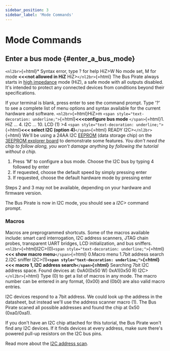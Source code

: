 ```yaml
---
sidebar_position: 3
sidebar_label: 'Mode Commands'
---
```


# Mode Commands

## Enter a bus mode {#enter_a_bus_mode}

`<nl2br>`{=html}\* Syntax error, type ? for help HiZ\>W No mode set, M
for mode **\<\<\<not allowed in HiZ** HiZ\>`</nl2br>`{=html} The Bus
Pirate always starts in [high
impedance](http://en.wikipedia.org/wiki/High_impedance) mode (HiZ), a
safe mode with all outputs disabled. It's intended to protect any
connected devices from conditions beyond their specifications.

If your terminal is blank, press enter to see the command prompt. Type
\'?\' to see a complete list of menu options and syntax available for
the current hardware and software. `<nl2br>`{=html}HiZ\>m
`<span style="text-decoration: underline;">`{=html}**\<\<\<configure bus
mode** `</span>`{=html}1. HiZ \... 4. I2C \... 10. LCD (1) \>4
`<span style="text-decoration: underline;">`{=html}**\<\<\< select I2C
(option 4)**`</span>`{=html} READY I2C\>`</nl2br>`{=html} We\'ll be
using a 24AA I2C [EEPROM](http://en.wikipedia.org/wiki/EEPROM) (data
storage chip) on the [3EEPROM explorer
board](3EEPROM_explorer_board "wikilink") to demonstrate some features.
*You don\'t need the chip to follow along, you won\'t damage anything by
following the tutorial without a chip.*

1.  Press \'M\' to configure a bus mode. Choose the I2C bus by typing 4
    followed by enter
2.  If requested, choose the default speed by simply pressing enter
3.  If requested, choose the default hardware mode by pressing enter

Steps 2 and 3 may not be available, depending on your hardware and
firmware version.

The Bus Pirate is now in I2C mode, you should see a *I2C\>* command
prompt.

### Macros

Macros are preprogrammed shortcuts. Some of the macros available
include: smart card interrogation, I2C address scanners, JTAG chain
probes, transparent UART bridges, LCD initialization, and bus sniffers.
`<nl2br>`{=html}I2C\>(0)`<span style="text-decoration: underline;">`{=html}**\<\<\<
show macro menu**`</span>`{=html} 0.Macro menu 1.7bit address search
2.I2C sniffer
I2C\>(1)**`<span style="text-decoration: underline;">`{=html}\<\<\<
macro 1, I2C address search`</span>`{=html}** Searching 7bit I2C address
space. Found devices at: 0xA0(0x50 W) 0xA1(0x50 R)
I2C\>`</nl2br>`{=html} Type (0) to get a list of macros in any mode. The
macro number can be entered in any format, (0x00) and (0b0) are also
valid macro entries.

I2C devices respond to a 7bit address. We could look up the address in
the datasheet, but instead we\'ll use the address scanner macro (1). The
Bus Pirate scaned all possible addresses and found the chip at 0x50
(0xa0/0xa1).

If you don\'t have an I2C chip attached for this tutorial, the Bus
Pirate won\'t find any I2C devices. If it finds devices at every
address, make sure there\'s powered pull-up resistors on the I2C bus
pins.

Read more about the [I2C address
scan](http://dangerousprototypes.com/2009/09/07/scan-for-i2c-read-and-write-addresses/).